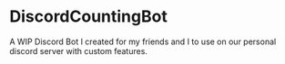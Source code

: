 # DiscordCountingBot
A WIP Discord Bot I created for my friends and I to use on our personal discord server with custom features.
